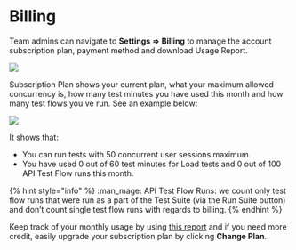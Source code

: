 # Billing

Team admins can navigate to **Settings => Billing** to manage the account subscription plan, payment method and download Usage Report.

![](<../../../.gitbook/assets/Screen Shot 2021-11-21 at 12.43.52.png>)

Subscription Plan shows your current plan, what your maximum allowed concurrency is, how many test minutes you have used this month and how many test flows you've run. See an example below:

![](../../../.gitbook/assets/screen-shot-2021-01-06-at-9.14.07.png)

It shows that:

* You can run tests with 50 concurrent user sessions maximum.
* You have used 0 out of 60 test minutes for Load tests and 0 out of 100 API Test Flow runs this month.

{% hint style="info" %}
:man\_mage: API Test Flow Runs: we count only test flow runs that were run as a part of the Test Suite (via the Run Suite button) and don’t count single test flow runs with regards to billing.
{% endhint %}

Keep track of your monthly usage by using [this report](https://docs.loadmill.com/account-settings/billing/usage-report) and if you need more credit, easily upgrade your subscription plan by clicking **Change Plan**.
